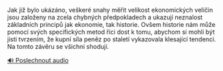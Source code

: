 
Jak již bylo ukázáno, veškeré snahy měřit velikost ekonomických veličin jsou založeny na zcela chybných předpokladech a ukazují neznalost základních principů jak ekonomie, tak historie. Ovšem historie nám může pomocí svých specifických metod říci dost k tomu, abychom si mohli být jisti tvrzením, že kupní síla peněz po staletí vykazovala klesající tendenci. Na tomto závěru se všichni shodují.

[🔊 Poslechnout audio](/data/7-paragraphs/audio/chapter_86/para_002-Jak-ji-bylo-ukzno-veker-snahy-mit-velikost.mp3)
